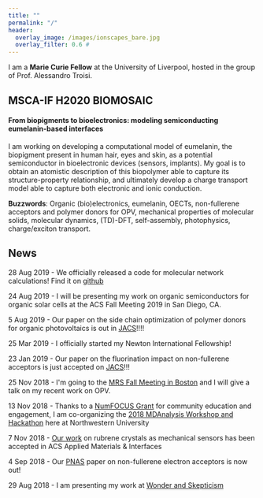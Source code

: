 ```yaml
---
title: ""
permalink: "/"
header:
  overlay_image: /images/ionscapes_bare.jpg
  overlay_filter: 0.6 #
---
```


I am a **Marie Curie Fellow** at the University of Liverpool, hosted in the group of Prof. Alessandro Troisi.

## **MSCA-IF H2020 BIOMOSAIC**
#### From biopigments to bioelectronics: modeling semiconducting eumelanin-based interfaces

I am working on developing a computational model of eumelanin, the biopigment present in human hair, eyes and skin, as a potential semiconductor in bioelectronic devices (sensors, implants). My goal is to obtain an atomistic description of this biopolymer able to capture its structure-property relationship, and ultimately develop a charge transport model able to capture both electronic and ionic conduction.

**Buzzwords**: Organic (bio)electronics, eumelanin, OECTs, non-fullerene acceptors and polymer donors for OPV,
mechanical properties of molecular solids, molecular dynamics, (TD)-DFT, self-assembly, photophysics, charge/exciton transport.


## News


28 Aug 2019 - We officially released a code for molecular network calculations! Find it on [github](https://github.com/kugupu/kugupu)

24 Aug 2019 - I will be presenting my work on organic semiconductors for organic solar cells at the ACS Fall Meeting 2019 in San Diego, CA.

 5 Aug 2019 - Our paper on the side chain optimization of polymer donors for organic photovoltaics is out in [JACS](https://pubs.acs.org/doi/abs/10.1021/jacs.9b03770)!!!!

25 Mar 2019 - I officially started my Newton International Fellowship!

23 Jan 2019 - Our paper on the fluorination impact on non-fullerene acceptors is just accepted on [JACS](https://pubs.acs.org/doi/10.1021/jacs.8b13653)!!!

25 Nov 2018 - I'm going to the [MRS Fall Meeting in Boston](https://www.mrs.org/fall2018) and I will give a talk on my recent work on OPV.

13 Nov 2018 - Thanks to a [NumFOCUS Grant](https://numfocus.org/blog/summer-2018-open-source-development-grants) for community education and engagement, I am co-organizing the [2018 MDAnalysis Workshop and Hackathon](https://www.workshop.mdanalysis.org) here at Northwestern University

7 Nov 2018 - [Our work](https://pubs.acs.org/doi/10.1021/acsami.8b15319) on rubrene crystals as mechanical sensors has been accepted in ACS Applied Materials & Interfaces

4 Sep 2018 - Our [PNAS](http://www.pnas.org/content/early/2018/08/15/1807535115) paper on non-fullerene electron acceptors is now out!

29 Aug 2018 - I am presenting my work at [Wonder and Skepticism](http://www.wonderandskepticism.com/about)
